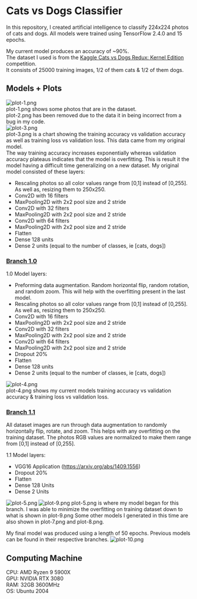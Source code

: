 # Cats vs Dogs Classifier
  
In this repository, I created artificial intelligence to classify 224x224 photos of cats and dogs. All models were trained using TensorFlow 2.4.0 and 15 epochs.  
  
My current model produces an accuracy of ~90%.  
The dataset I used is from the [Kaggle Cats vs Dogs Redux: Kernel Edition](https://www.kaggle.com/c/dogs-vs-cats-redux-kernels-edition/) competition.  
It consists of 25000 training images, 1/2 of them cats & 1/2 of them dogs.

## Models + Plots  
![plot-1.png](plot-1.png)  
plot-1.png shows some photos that are in the dataset.  
plot-2.png has been removed due to the data it in being incorrect from a bug in my code.  
![plot-3.png](plot-3.png)  
plot-3.png is a chart showing the training accuracy vs validation accuracy as well as training loss vs validation loss. This data came from my original model.  
The way training accuracy increases exponentially whereas validation accuracy plateaus indicates that the model is overfitting. This is result it the model having a difficult time generalizing on a new dataset.
My original model consisted of these layers:
- Rescaling photos so all color values range from [0,1] instead of [0,255]. As well as, resizing them to 250x250.  
- Conv2D with 16 filters  
- MaxPooling2D with 2x2 pool size and 2 stride  
- Conv2D with 32 filters  
- MaxPooling2D with 2x2 pool size and 2 stride  
- Conv2D with 64 filters  
- MaxPooling2D with 2x2 pool size and 2 stride  
- Flatten  
- Dense 128 units  
- Dense 2 units (equal to the number of classes, ie [cats, dogs])  

### [Branch 1.0](https://github.com/justinleahy/cats-vs-dogs-classifier/tree/1.0)  
1.0 Model layers:  
- Preforming data augmentation. Random horizontal flip, random rotation, and random zoom. This will help with the overfitting present in the last model.  
- Rescaling photos so all color values range from [0,1] instead of [0,255]. As well as, resizing them to 250x250.  
- Conv2D with 16 filters  
- MaxPooling2D with 2x2 pool size and 2 stride  
- Conv2D with 32 filters  
- MaxPooling2D with 2x2 pool size and 2 stride  
- Conv2D with 64 filters  
- MaxPooling2D with 2x2 pool size and 2 stride  
- Dropout 20%  
- Flatten  
- Dense 128 units  
- Dense 2 units (equal to the number of classes, ie [cats, dogs])  

![plot-4.png](plot-4.png)  
plot-4.png shows my current models training accuracy vs validation accuracy & training loss vs validation loss.  
  
### [Branch 1.1](https://github.com/justinleahy/cats-vs-dogs-classifier/tree/1.1)

All dataset images are run through data augmentation to randomly horizontally flip, rotate, and zoom. This helps with any overfitting on the training dataset.
The photos RGB values are normalized to make them range from [0,1] instead of [0,255].

1.1 Model layers:
- VGG16 Application
  (https://arxiv.org/abs/1409.1556)
- Dropout 20%
- Flatten
- Dense 128 Units
- Dense 2 Units

![plot-5.png](plot-5.png)
![plot-9.png](plot-9.png)
plot-5.png is where my model began for this branch. I was able to minimize the overfitting on training dataset down to what is shown in plot-9.png
Some other models I generated in this time are also shown in plot-7.png and plot-8.png.

My final model was produced using a length of 50 epochs. Previous models can be found in their respective branches.
![plot-10.png](plot-10.png)

## Computing Machine
CPU: AMD Ryzen 9 5900X  
GPU: NVIDIA RTX 3080  
RAM: 32GB 3600MHz  
OS: Ubuntu 2004